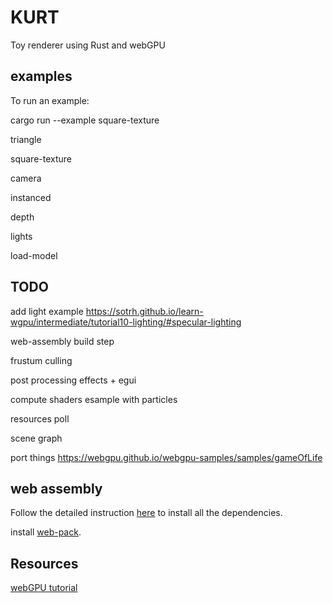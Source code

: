 # KURT

Toy renderer using Rust and webGPU 


## examples


To run an example:

cargo run --example square-texture


triangle

square-texture

camera

instanced

depth

lights

load-model


## TODO


add light example https://sotrh.github.io/learn-wgpu/intermediate/tutorial10-lighting/#specular-lighting

web-assembly build step

frustum culling

post processing effects + egui

compute shaders esample with particles

resources poll

scene graph

port things https://webgpu.github.io/webgpu-samples/samples/gameOfLife

## web assembly

Follow the detailed instruction [here](https://sotrh.github.io/learn-wgpu/beginner/tutorial1-window/#web-assembly) to install all the dependencies.

install [web-pack](https://rustwasm.github.io/wasm-pack/installer/).



## Resources

[webGPU tutorial](https://sotrh.github.io/learn-wgpu/)
